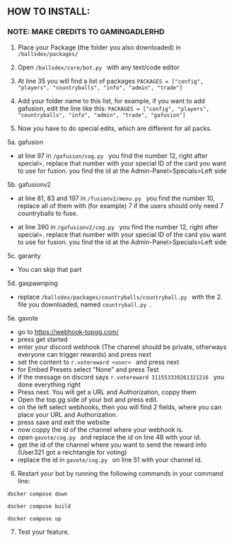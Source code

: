 ## **HOW TO INSTALL:**

### NOTE: MAKE CREDITS TO GAMINGADLERHD

1. Place your Package (the folder you also downloaded) in  ```/ballsdex/packages/ ```

2. Open  ```/ballsdex/core/bot.py ``` with any text/code editor

3. At line 35 you will find a list of packages 
 ```PACKAGES = ["config", "players", "countryballs", "info", "admin", "trade"] ```

4. Add your folder name to this list, for example, if you want to add gafusion, edit the line like this:
 ```PACKAGES = ["config", "players", "countryballs", "info", "admin", "trade", "gafusion"] ```

5. Now you have to do special edits, which are different for all packs.

5a. gafusion

- at line 97 in  ```/gafusion/cog.py ``` you find the number 12, right after special=, replace that number with your special ID of the card you want to use for fusion.
you find the id at the Admin-Panel>Specials>Left side

5b. gafusionv2 

- at line 81, 83 and 197 in  ```/fusionv2/menu.py ``` you find the number 10, replace all of them with (for example) 7 if the users should only need 7 countryballs to fuse.

- at line 390 in  ```/gafusionv2/cog.py ``` you find the number 12, right after special=, replace that number with your special ID of the card you want to use for fusion.
you find the id at the Admin-Panel>Specials>Left side

5c. gararity

- You can skip that part

5d. gaspawnping

- replace  ```/ballsdex/packages/countryballs/countryball.py ``` with the 2. file you downloaded, named  ```countryball.py ```.

5e. gavote

- go to https://webhook-topgg.com/ 
- press get started
- enter your discord webhook (The channel should be private, otherways everyone can trigger rewards) and press next
- set the content to  ```r.votereward <user> ``` and press next
- for Embed Presets select "None" and press Test
- if the message on discord says  ```r.votereward 311553339261321216 ``` you done everything right
- Press next. You will get a URL and Authorization, coppy them
- Open the top.gg side of your bot and press edit.
- on the left select webhooks, then you will find 2 fields, where you can place your URL and Authorization.
- press save and exit the website
- now coppy the id of the channel where your webhook is.
- open  ```gavote/cog.py ``` and replace the id on line 48 with your id.
- get the id of the channel where you want to send the reward info (User321 got a reichtangle for voting)
- replace the id in  ```gavote/cog.py ``` on line 51 with your channel id.


6. Restart your bot by running the following commands in your command line:

 ```docker compose down ```

 ```docker compose build ```

 ```docker compose up ```

7. Test your feature.



















